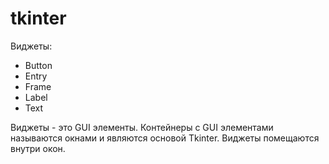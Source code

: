 # tkinter

Виджеты:
- Button
- Entry
- Frame
- Label
- Text

Виджеты - это GUI элементы. Контейнеры с GUI элементами называются окнами и являются основой Tkinter. Виджеты помещаются внутри окон.
